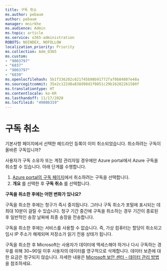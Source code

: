 ```yaml
---
title: 구독 취소
ms.author: pebaum
author: pebaum
manager: mnirkhe
ms.audience: Admin
ms.topic: article
ms.service: o365-administration
ROBOTS: NOINDEX, NOFOLLOW
localization_priority: Priority
ms.collection: Adm_O365
ms.custom:
- "9003797"
- "6837"
- "9003797"
- "6839"
ms.openlocfilehash: 5b1f336202c621f45b98b91772faf0b84887e48a
ms.sourcegitcommit: 35e2c122d8a838d98d1f0851c29b16282261580f
ms.translationtype: HT
ms.contentlocale: ko-KR
ms.lasthandoff: 11/17/2020
ms.locfileid: "49086319"
---
```

# <a name="cancel-subscription"></a>구독 취소

기본사항 페이지에서 선택한 헤드라인 등록이 이미 취소되었습니다. 취소하려는 구독이 올바른 구독입니까?

사용자가 구독 소유자 또는 계정 관리자일 경우에만 Azure portal에서 Azure 구독을 취소할 수 있습니다. 아래 단계를 수행합니다.

1. [Azure portal의 구독 페이지](https://ms.portal.azure.com/#blade/Microsoft_Azure_Billing/SubscriptionsBlade)에서 취소하려는 구독을 선택합니다.
2. **개요** 를 선택한 후 **구독 취소** 를 선택합니다.

**구독을 취소한 후에는 어떤 변화가 있나요?**

구독을 취소한 후에는 청구가 즉시 중지됩니다. 그러나 구독 취소가 포털에 표시되는 데 최대 10분이 걸릴 수 있습니다. 청구 기간 중간에 구독을 취소하는 경우 기간이 종료된 후 일반적인 송장 날짜에 최종 송장을 전송합니다.

구독을 취소한 후에는 서비스를 사용할 수 없습니다. 즉, 가상 컴퓨터는 할당이 취소되고 임시 IP 주소가 해제되며 저장소가 읽기 전용 상태가 됩니다.

구독을 취소한 후 Microsoft는 사용자가 데이터에 액세스해야 하거나 다시 구독하는 경우를 위해 30~90일 이후 사용자의 데이터를 영구적으로 삭제합니다. 데이터 보존에 대한 요금은 청구되지 않습니다. 자세한 내용은 [Microsoft 보안 센터 - 데이터 관리 방법](https://www.microsoft.com/trust-center/privacy/data-management#leave)을 참조하세요.

